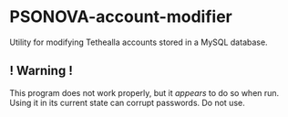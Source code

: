 # PSONOVA-account-modifier
Utility for modifying Tethealla accounts stored in a MySQL database.

! Warning !
-----------
This program does not work properly, but it _appears_ to do so when run.  Using it in its current state can corrupt passwords.  Do not use.
